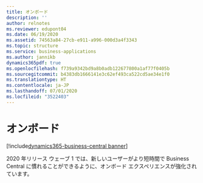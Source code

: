 ```yaml
---
title: オンボード
description: ''
author: relnotes
ms.reviewer: edupont04
ms.date: 06/19/2020
ms.assetid: 74563a84-27cb-e911-a996-000d3a4f3343
ms.topic: structure
ms.service: business-applications
ms.author: jannikb
dynamics365pdf: true
ms.openlocfilehash: f739a9342bd9a8b0adb122677800a1af77f0405b
ms.sourcegitcommit: b4383db1666141e3c62ef493ca522cd5ae34e1f0
ms.translationtype: HT
ms.contentlocale: ja-JP
ms.lasthandoff: 07/01/2020
ms.locfileid: "3522403"
---
```

# <a name="onboarding"></a>オンボード

[!include[dynamics365-business-central banner](../includes/dynamics365-business-central.md)]

<!--structure start-->
2020 年リリース ウェーブ 1 では、新しいユーザーがより短時間で Business Central に慣れることができるように、オンボード エクスペリエンスが強化されています。
<!--structure end-->



